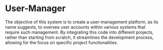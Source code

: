 # User-Manager

The objective of this system is to create a user-management platform, as its name suggests, to oversee user accounts within various systems that require such management. By integrating this code into different projects, rather than starting from scratch, it streamlines the development process, allowing for the focus on specific project functionalities.
